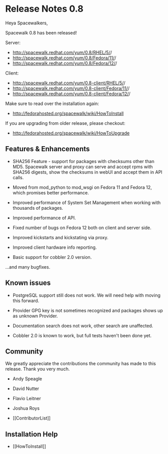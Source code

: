 # __Release Notes 0.8__

Heya Spacewalkers,


Spacewalk 0.8 has been released!

Server:
 * http://spacewalk.redhat.com/yum/0.8/RHEL/5/<arch>/
 * http://spacewalk.redhat.com/yum/0.8/Fedora/11/<arch>/
 * http://spacewalk.redhat.com/yum/0.8/Fedora/12/<arch>/

Client:
 * http://spacewalk.redhat.com/yum/0.8-client/RHEL/5/<arch>/
 * http://spacewalk.redhat.com/yum/0.8-client/Fedora/11/<arch>/
 * http://spacewalk.redhat.com/yum/0.8-client/Fedora/12/<arch>/

Make sure to read over the installation again:

 * http://fedorahosted.org/spacewalk/wiki/HowToInstall

If you are upgrading from older release, please checkout:

 * http://fedorahosted.org/spacewalk/wiki/HowToUpgrade
## Features & Enhancements

 * SHA256 Feature - support for packages with checksums other than MD5. Spacewalk server and proxy can serve and accept rpms with SHA256 digests, show the checksums in webUI and accept them in API calls.

 * Moved from mod_python to mod_wsgi on Fedora 11 and Fedora 12, which promises better performance.
 * Improved performance of System Set Management when working with thousands of packages.
 * Improved performance of API.
 * Fixed number of bugs on Fedora 12 both on client and server side.
 * Improved kickstarts and kickstating via proxy.
 * Improved client hardware info reporting.
 * Basic support for cobbler 2.0 version.

...and many bugfixes.
## Known issues

 * PostgreSQL support still does not work. We will need help with moving this forward.

 * Provider GPG key is not sometimes recognized and packages shows up as unknown Provider.
 * Documentation search does not work, other search are unaffected.
 * Cobbler 2.0 is known to work, but full tests haven't been done yet.
## Community

We greatly appreciate the contributions the community has made to this release. Thank you very much.

 * Andy Speagle
 * David Nutter
 * Flavio Leitner
 * Joshua Roys

 * [[ContributorList]]
## Installation Help

 * [[HowToInstall]]
